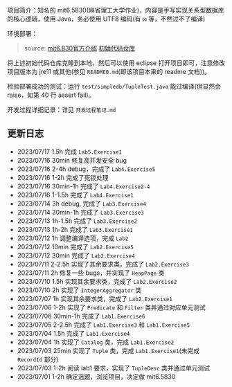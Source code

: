 项目简介：知名的 mit6.5830(麻省理工大学作业)，内容是手写实现关系型数据库的核心逻辑，使用 Java，务必使用 UTF8 编码(有 `⨝` 等，不然过不了编译)

环境部署：

> source: [mit6.830官方介绍](http://dsg.csail.mit.edu/6.5830/) [初始代码仓库](https://github.com/MIT-DB-Class/simple-db-hw-2022)

将上述初始代码仓库克隆到本地，然后可以使用 eclipse 打开项目即可，注意修改项目版本为 jre11 或其他(参见 `README0.md`(即该项目本来的 readme 文档))。

检验部署成功的测试：运行 `test/simpledb/TupleTest.java` 能过编译(但显然会 raise，如第 40 行 assert fail)。

开发过程详细记录：详见 `开发过程笔记.md`

## 更新日志

- 2023/07/17 1.5h 完成 `Lab5.Exercise1`
- 2023/07/16 30min 修复高并发安全 bug
- 2023/07/16 2-4h debug，完成了 `Lab4.Exercise5`
- 2023/07/16 1-2h 完成了死锁处理
- 2023/07/16 30min-1h 完成了 `Lab4.Exercise2-4`
- 2023/07/16 1-1.5h 完成了 `Lab4.Exercise1`
- 2023/07/14 3h debug, 完成了 `Lab3.Exercise4`
- 2023/07/14 30min-1h 完成了 `Lab3.Exercise3`
- 2023/07/13 1h-1.5h 完成了 `Lab3.Exercise2`
- 2023/07/13 1h-2h 完成了 `Lab3.Exercise1`
- 2023/07/12 1h 调整编译选项，完成 `Lab2`
- 2023/07/12 10min 完成了 `Lab2.Exercise5`
- 2023/07/12 30min 完成了 `Lab2.Exercise4`
- 2023/07/11 2-2.5h 实现了其余要求类，完成了 `Lab2.Exercise3`
- 2023/07/11 2h 修复一些 bugs，并实现了 `HeapPage` 类
- 2023/07/10 1.5h 实现其余要求类，完成了 `Lab2.Exercise2`
- 2023/07/10 2h 实现了 `IntegerAggregator` 类
- 2023/07/07 1h 实现其余要求类，完成了 `Lab2.Exercise1`
- 2023/07/06 1-2h 实现了 `Predicate` 和 `Filter` 类并通过对应单元测试
- 2023/07/06 30min-1h 完成了 `Lab1.Exercise6`
- 2023/07/05 2-2.5h 完成了 `Lab1.Exercise3` 和 `Lab1.Exercise5`
- 2023/07/04 1.5h 完成了 `Lab1.Exercise4`
- 2023/07/04 1h 实现了 `Catalog` 类，完成 `Lab1.Exercise2`
- 2023/07/03 25min 实现了 `Tuple` 类，完成 `Lab1.Exercise1`(未完成 `RecordId` 部分)
- 2023/07/03 1-2h 阅读 lab1 要求，实现了 `TupleDesc` 类并通过单元测试
- 2023/07/01 1-2h 确定选题，浏览项目，决定做 mit6.5830